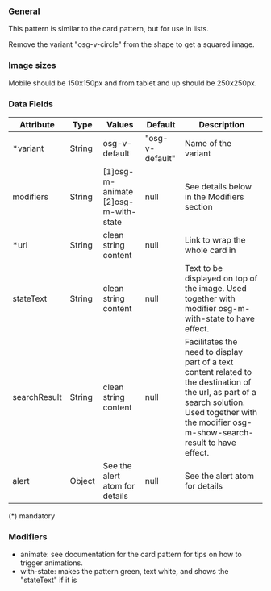 ### General
This pattern is similar to the card pattern, but for use in lists.

Remove the variant "osg-v-circle" from the shape to get a squared image.

### Image sizes
Mobile should be 150x150px and from tablet and up should be 250x250px.

### Data Fields
| Attribute | Type | Values | Default | Description |
|---|---|---|---|---|
| *variant | String  | osg-v-default | "osg-v-default" | Name of the variant |
| modifiers | String | [1]osg-m-animate<br>[2]osg-m-with-state | null | See details below in the Modifiers section |
| *url | String | clean string content | null | Link to wrap the whole card in |
| stateText | String | clean string content | null | Text to be displayed on top of the image. Used together with modifier osg-m-with-state to have effect. |
| searchResult | String | clean string content | null | Facilitates the need to display part of a text content related to the destination of the url, as part of a search solution. Used together with the modifier osg-m-show-search-result to have effect. |
| alert | Object | See the alert atom for details | null | See the alert atom for details |

(*) mandatory

### Modifiers
- animate: see documentation for the card pattern for tips on how to trigger animations.
- with-state: makes the pattern green, text white, and shows the "stateText" if it is
